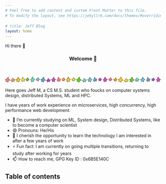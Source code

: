 ```yaml
---
# Feel free to add content and custom Front Matter to this file.
# To modify the layout, see https://jekyllrb.com/docs/themes/#overriding-theme-defaults

# title: Jeff Blog
layout: home
---
```


Hi there 👋

<h3 align="center">Welcome 🍵</h3>
<p align="center">
  <br><br>
  <img src="https://raw.githubusercontent.com/lovejavaee/lovejavaee/main/stars.gif" />
</p>

Here goes Jeff M, a CS M.S. student who foucks on computer systems design, distributed Systems, ML and HPC.

I have years of work experience on microservices, high concurrency, high performance web development.

- 🔭  I’m currently studying on ML, System design, Distributed Systems, like to become a computer scientist
- 😄  Pronouns: He/His
- 🌱  I cherish the opportunity to learn the technology I am interested in after a few years of work
-  ⚡  Fun fact: I am currently on going multiple transitions, returning to study after working for years
- 📫  How to reach me, GPG Key ID : 0x6B5E140C


<!--
**lovejavaee/lovejavaee** is a ✨ _special_ ✨ repository because its `README.md` (this file) appears on your GitHub profile.

Here are some ideas to get you started:

- 🔭 I’m currently working on ...
- 🌱 I’m currently learning ...
- 👯 I’m looking to collaborate on ...
- 🤔 I’m looking for help with ...
- 💬 Ask me about ...
- 📫 How to reach me: ...
- 😄 Pronouns: ...
- ⚡ Fun fact: ...
-->


## Table of contents

<!-- For developers - this is a list of all collections and the pages under each -->

